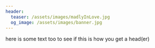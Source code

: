 ```yaml
---
header:
  teaser: /assets/images/madlyInLove.jpg
  og_image: /assets/images/banner.jpg
---
```

  here is some text too to see if this is how you get a head(er)
